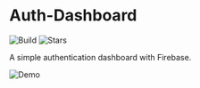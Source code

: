 # Auth-Dashboard

![Build](https://img.shields.io/github/actions/workflow/status/your-username/auth-dashboard/ci.yml?branch=main)
![Stars](https://img.shields.io/github/stars/your-username/auth-dashboard?style=social)

A simple authentication dashboard with Firebase.

![Demo](./demo.gif)
